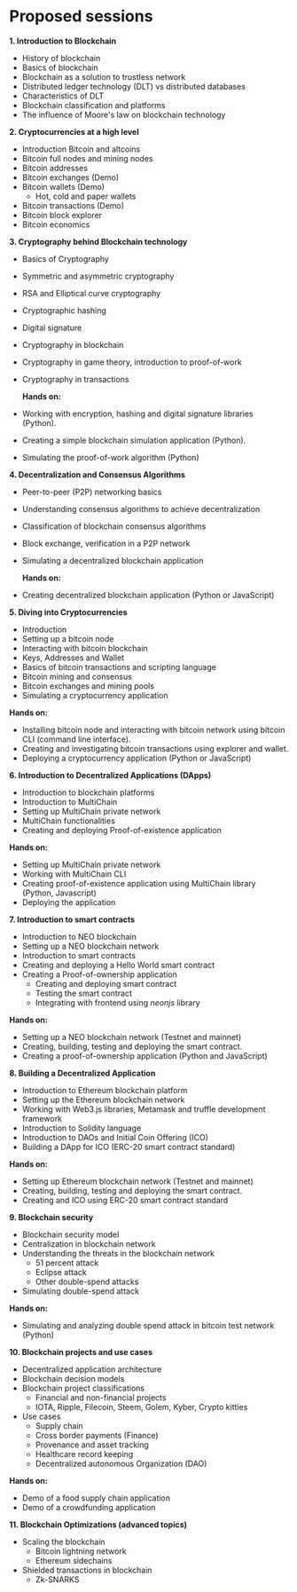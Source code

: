 # Proposed sessions

**1. Introduction to Blockchain**

- History of blockchain
- Basics of blockchain
- Blockchain as a solution to trustless network
- Distributed ledger technology (DLT) vs distributed databases
- Characteristics of DLT
- Blockchain classification and platforms
- The influence of Moore&#39;s law on blockchain technology

**2. Cryptocurrencies at a high level**

- Introduction Bitcoin and altcoins
- Bitcoin full nodes and mining nodes
- Bitcoin addresses
- Bitcoin exchanges (Demo)
- Bitcoin wallets (Demo)
  - Hot, cold and paper wallets
- Bitcoin transactions (Demo)
- Bitcoin block explorer
- Bitcoin economics

**3. Cryptography behind Blockchain technology**

-  Basics of Cryptography
  - Symmetric and asymmetric cryptography
  - RSA and Elliptical curve cryptography
  - Cryptographic hashing
  - Digital signature
- Cryptography in blockchain
- Cryptography in game theory, introduction to proof-of-work
- Cryptography in transactions

  **Hands on:**

- Working with encryption, hashing and digital signature libraries (Python).
- Creating a simple blockchain simulation application (Python).
- Simulating the proof-of-work algorithm (Python)

**4. Decentralization and Consensus Algorithms**

- Peer-to-peer (P2P) networking basics
- Understanding consensus algorithms to achieve decentralization
- Classification of blockchain consensus algorithms
- Block exchange, verification in a P2P network
- Simulating a decentralized blockchain application

  **Hands on:**

- Creating decentralized blockchain application (Python or JavaScript)

**5. Diving into Cryptocurrencies**

- Introduction
- Setting up a bitcoin node
- Interacting with bitcoin blockchain
- Keys, Addresses and Wallet
- Basics of bitcoin transactions and scripting language
- Bitcoin mining and consensus
- Bitcoin exchanges and mining pools
- Simulating a cryptocurrency application

**Hands on:**

- Installing bitcoin node and interacting with bitcoin network using bitcoin CLI (command line interface).
- Creating and investigating bitcoin transactions using explorer and wallet.
- Deploying a cryptocurrency application (Python or JavaScript)

**6. Introduction to Decentralized Applications (DApps)**

- Introduction to blockchain platforms
- Introduction to MultiChain
- Setting up MultiChain private network
- MultiChain functionalities
- Creating and deploying Proof-of-existence application

**Hands on:**

- Setting up MultiChain private network
- Working with MultiChain CLI
- Creating proof-of-existence application using MultiChain library (Python, Javascript)
- Deploying the application

**7. Introduction to smart contracts**

- Introduction to NEO blockchain
- Setting up a NEO blockchain network
- Introduction to smart contracts
- Creating and deploying a Hello World smart contract
- Creating a Proof-of-ownership application
  - Creating and deploying smart contract
  - Testing the smart contract
  - Integrating with frontend using _neonjs_ library

**Hands on:**

- Setting up a NEO blockchain network (Testnet and mainnet)
- Creating, building, testing and deploying the smart contract.
- Creating a proof-of-ownership application (Python and JavaScript)



**8. Building a Decentralized Application**

- Introduction to Ethereum blockchain platform
- Setting up the Ethereum blockchain network
- Working with Web3.js libraries, Metamask and truffle development framework
- Introduction to Solidity language
- Introduction to DAOs and Initial Coin Offering (ICO)
- Building a DApp for ICO (ERC-20 smart contract standard)

**Hands on:**

- Setting up Ethereum blockchain network (Testnet and mainnet)
- Creating, building, testing and deploying the smart contract.
- Creating and ICO using ERC-20 smart contract standard



**9. Blockchain security**

- Blockchain security model
- Centralization in blockchain network
- Understanding the threats in the blockchain network
  - 51 percent attack
  - Eclipse attack
  - Other double-spend attacks
- Simulating double-spend attack

**Hands on:**

- Simulating and analyzing double spend attack in bitcoin test network (Python)

**10. Blockchain projects and use cases**

- Decentralized application architecture
- Blockchain decision models
- Blockchain project classifications
  - Financial and non-financial projects
  - IOTA, Ripple, Filecoin, Steem, Golem, Kyber, Crypto kitties
- Use cases
  - Supply chain
  - Cross border payments (Finance)
  - Provenance and asset tracking
  - Healthcare record keeping
  - Decentralized autonomous Organization (DAO)

**Hands on:**

- Demo of a food supply chain application
- Demo of a crowdfunding application

**11. Blockchain Optimizations (advanced topics)**

- Scaling the blockchain
  - Bitcoin lightning network
  - Ethereum sidechains
- Shielded transactions in blockchain
  - Zk-SNARKS
